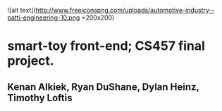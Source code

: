 ![alt text](http://www.freeiconspng.com/uploads/automotive-industry--patti-engineering-10.png =200x200)
# smart-toy front-end; CS457 final project.
## Kenan Alkiek, Ryan DuShane, Dylan Heinz, Timothy Loftis
